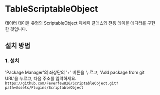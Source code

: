 # TableScriptableObject
데이터 테이블 유형의 ScriptableObject 제네릭 클래스와 전용 테이블 에디터를 구현한 것입니다.

## 설치 방법
### 1. 설치
'Package Manager'의 좌상단의 '+' 버튼을 누르고, 'Add package from git URL'을 누르고, 다음 주소를 입력하세요.
`https://github.com/Feverfew826/ScriptableObject.git?path=Assets/Plugins/ScriptableObject`